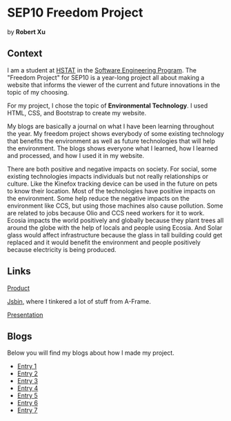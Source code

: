 # SEP10 Freedom Project
by **Robert Xu**

## Context
I am a student at [HSTAT](https://www.hstat.org/) in the [Software Engineering Program](https://hstatsep.github.io/). The "Freedom Project" for SEP10 is a year-long project all about making a website that informs the viewer of the current and future innovations in the topic of my choosing.

For my project, I chose the topic of **Environmental Technology**. I used HTML, CSS, and Bootstrap to create my website.

My blogs are basically a journal on what I have been learning throughout the year. My freedom project shows everybody of some existing technology that benefits the environment as well as future technologies that will help the environment. The blogs shows everyone what I learned, how I learned and processed, and how I used it in my website.

There are both positive and negative impacts on society. For social, some existing technologies impacts individuals but not really relationships or culture. Like the Kinefox tracking device can be used in the future on pets to know their location. Most of the technologies have positive impacts on the environment. Some help reduce the negative impacts on the environment like CCS, but using those machines also cause pollution. Some are related to jobs because Olio and CCS need workers for it to work. Ecosia impacts the world positively and globally because they plant trees all around the globe with the help of locals and people using Ecosia. And Solar glass would affect infrastructure because the glass in tall building could get replaced and it would benefit the environment and people positively because electricity is being produced.

## Links

[Product](https://robertx7476.github.io/sep10-freedom-project)

[Jsbin](https://jsbin.com/becobeqico/edit?html,output), where I tinkered a lot of stuff from A-Frame.

[Presentation](https://docs.google.com/presentation/d/1YOVOBsreBpK43SSlCpRxKOrqXLfCPasZZzG9V0K2yrw/edit#slide=id.g2dd89ad4a81_0_0)

## Blogs
Below you will find my blogs about how I made my project.

* [Entry 1](blog/entry01.md)
* [Entry 2](blog/entry02.md)
* [Entry 3](blog/entry03.md)
* [Entry 4](blog/entry04.md)
* [Entry 5](blog/entry05.md)
* [Entry 6](blog/entry06.md)
* [Entry 7](blog/entry07.md)
